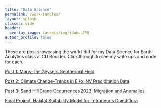```yaml
---
title: "Data Science"
permalink: /work-samples/
layout: splash
classes: wide
header:
  overlay_image: /assets/img/idaho.JPG
author_profile: false
---
```



These are post showcasing the work I did for my Data Science for Earth Analytics class at CU Boulder.  Click through to see my write ups and code for each. 

[Post 1: Maps-The Geysers Geothermal Field](/work-samples/map/)

[Post 2: Climate Change-Trends in Elko, NV Precipitation Data](/work-samples/climate/)

[Post 3: Sand Hill Crane Occurrences 2023: Migration and Anomalies](migration/sandhill-crane-migration-portfolio-post.html)

[Final Project: Habitat Suitability Model for Tetraneuris Grandiflora](habitat\Tetraneuris-grandiflora_Portfolio_Post.html)